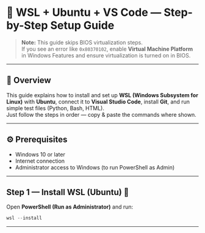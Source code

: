 # 🐧 WSL + Ubuntu + VS Code — Step-by-Step Setup Guide

> **Note:** This guide skips BIOS virtualization steps.  
> If you see an error like `0x80370102`, enable **Virtual Machine Platform** in Windows Features and ensure virtualization is turned on in BIOS.

---

## 🧩 Overview
This guide explains how to install and set up **WSL (Windows Subsystem for Linux)** with **Ubuntu**, connect it to **Visual Studio Code**, install **Git**, and run simple test files (Python, Bash, HTML).  
Just follow the steps in order — copy & paste the commands where shown.

---

## ⚙️ Prerequisites
- Windows 10 or later  
- Internet connection  
- Administrator access to Windows (to run PowerShell as Admin)

---

## Step 1 — Install WSL (Ubuntu) 📝
Open **PowerShell (Run as Administrator)** and run:

```powershell
wsl --install
```

---

